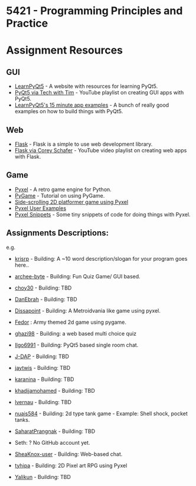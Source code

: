 # 5421 - Programming Principles and Practice


Assignment Resources
======================

## GUI

* [LearnPyQt5](https://www.learnpyqt.com/) - A website with resources for learning PyQt5.
* [PyQt5 via Tech with Tim](https://www.youtube.com/watch?v=Vde5SH8e1OQ&list=PLzMcBGfZo4-lB8MZfHPLTEHO9zJDDLpYj) - YouTube playlist on creating GUI apps with PyQt5.
* [LearnPyQt5's 15 minute app examples](https://github.com/learnpyqt/15-minute-apps) - A bunch of really good examples on how to build things with PyQt5.

## Web
* [Flask](https://flask.palletsprojects.com/en/1.1.x/quickstart/) - Flask is a simple to use web development library.
* [Flask via Corey Schafer](https://www.youtube.com/watch?v=MwZwr5Tvyxo&list=PL-osiE80TeTs4UjLw5MM6OjgkjFeUxCYH) - YouTube video playlist on creating web apps with Flask.

## Game
* [Pyxel](https://github.com/kitao/pyxel) - A retro game engine for Python.
* [PyGame](https://realpython.com/pygame-a-primer/) - Tutorial on using PyGame.
* [Side-scrolling 2D platformer game using Pyxel](https://github.com/tyhipa/platformer-pyxel)
* [Pyxel User Examples](https://github.com/kitao/pyxel/wiki/User-Examples)
* [Pyxel Snippets](https://github.com/kris-classes/pyxel-snippets) - Some tiny snippets of code for doing things with Pyxel.


## Assignments Descriptions:
e.g.
* [krisrp](https://github.com/krisrp) - Building: A ~10 word description/slogan for your program goes here.. 

* [archee-byte](https://github.com/archee-byte/project-5421-archee) - Building: Fun Quiz Game/ GUI based. 
* [choy30](https://github.com/choy30/Yjun) - Building: TBD
* [DanEbrah](https://github.com/DanEbrah/Daniel-E---Project) - Building: TBD
* [Dissapoint](https://github.com/Dissapoint/ISCG5421) - Building: A Metroidvania like game using pyxel.
* [Fedor](https://github.com/fshadrin/5421Project/) : Army themed 2d game using pygame.
* [ghazi98](https://github.com/ghazi98/Programming-Principles-and-Practice) - Building: a web based multi choice quiz
* [Ilgo6991](https://github.com/Ilgo6991/python_chat_room) - Building: PyQt5 based single room chat.
* [J-DAP](https://github.com/J-DAP/ISCG5421Project) - Building: TBD
* [jaytwis](https://github.com/jaytwis/JD5421) - Building: TBD
* [karanina](https://github.com/karanina/ISCG5421-Assignment-1) - Building: TBD
* [khadijamohamed](https://github.com/khadijamohamed/assignment) - Building: TBD
* [lvernau](https://github.com/lvernau/5421-Assignment-1) - Building: TBD
* [nuais584](https://github.com/nuais584/Assignment-5421) - Building: 2d type tank game - Example: Shell shock, pocket tanks.
* [SaharatPrangnak](https://github.com/SaharatPrangnak/5421-Assessment-1-Saharat) - Building: TBD
* Seth: ? No GitHub account yet.
* [SheaKnox-user](https://github.com/SheaKnox-user/Project-Plan) - Building: Web-based chat.
* [tyhipa](https://github.com/tyhipa/unitec_5421x3P) - Building: 2D Pixel art RPG using Pyxel
* [Yalikun](https://github.com/Yalikun/Assignment5421) - Building: TBD

